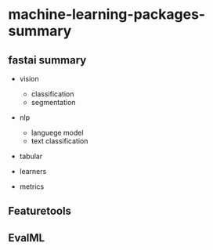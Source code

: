 # machine-learning-packages-summary

## fastai summary
 
* vision
    * classification
    * segmentation

* nlp
   * languege model
   * text classification
* tabular

* learners
* metrics

## Featuretools

## EvalML
